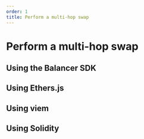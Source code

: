 ```yaml
---
order: 1
title: Perform a multi-hop swap
---
```


# Perform a multi-hop swap

## Using the Balancer SDK

## Using Ethers.js

## Using viem

## Using Solidity